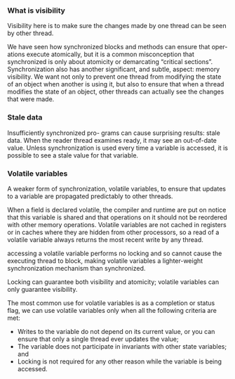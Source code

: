 ### What is visibility

Visibility here is to make sure the changes made by one thread can be seen by other thread.

We have seen how synchronized blocks and methods can ensure that oper- ations execute atomically, but it is a common misconception that synchronized is only about atomicity or demarcating “critical sections”. Synchronization also has another significant, and subtle, aspect: memory visibility. We want not only to prevent one thread from modifying the state of an object when another is using it, but also to ensure that when a thread modifies the state of an object, other threads can actually see the changes that were made. 


### Stale data

Insufficiently synchronized pro- grams can cause surprising results: stale data. When the reader thread examines ready, it may see an out-of-date value. Unless synchronization is used every time a variable is accessed, it is possible to see a stale value for that variable. 

### Volatile variables

A weaker form of synchronization, volatile variables, to ensure that updates to a variable are propagated predictably to other threads. 

When a field is declared volatile, the compiler and runtime are put on notice that this variable is shared and that operations on it should not be reordered with other memory operations. Volatile variables are not cached in registers or in caches where they are hidden from other processors, so a read of a volatile variable always returns the most recent write by any thread.

accessing a volatile variable performs no locking and so cannot cause the executing thread to block, making volatile variables a lighter-weight synchronization mechanism than synchronized.

Locking can guarantee both visibility and atomicity; volatile variables can only guarantee visibility.

The most common use for volatile variables is as a completion or status flag, we can use volatile variables only when all the following criteria are met:
- Writes to the variable do not depend on its current value, or you can ensure that only a single thread ever updates the value;
- The variable does not participate in invariants with other state variables; and
- Locking is not required for any other reason while the variable is being accessed.
